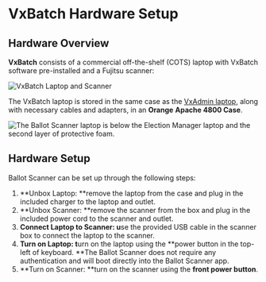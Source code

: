 # VxBatch Hardware Setup

## Hardware Overview

**VxBatch** consists of a commercial off-the-shelf (COTS) laptop with VxBatch software pre-installed and a Fujitsu scanner:

![VxBatch Laptop and Scanner](../.gitbook/assets/ballot\_scanner.jpg)

The VxBatch laptop is stored in the same case as the [VxAdmin laptop](vxadmin-hardware-setup.md), along with necessary cables and adapters, in an **Orange** **Apache 4800 Case**.

![The Ballot Scanner laptop is below the Election Manager laptop and the second layer of protective foam.](<../.gitbook/assets/image (19).png>)

## Hardware Setup

Ballot Scanner can be set up through the following steps:

1. **Unbox Laptop: **remove the laptop from the case and plug in the included charger to the laptop and outlet.
2. **Unbox Scanner: **remove the scanner from the box and plug in the included power cord to the scanner and outlet.
3. **Connect Laptop to Scanner: u**se the provided USB cable in the scanner box to connect the laptop to the scanner.
4. **Turn on Laptop: t**urn on the laptop using the **power button in the top-left of keyboard. **The Ballot Scanner does not require any authentication and will boot directly into the Ballot Scanner app.
5. **Turn on Scanner: **turn on the scanner using the **front power button**.
